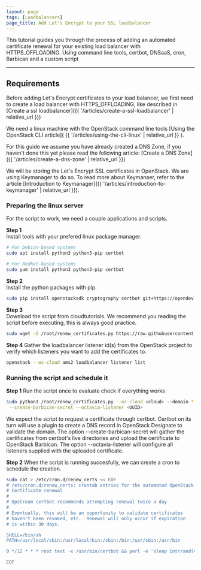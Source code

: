 ```yaml
---
layout: page
tags: [Loadbalancers]
page_title: Add Let's Encrypt to your SSL loadbalancer
---
```


This tutorial guides you through the process of adding an automated certificate renewal for 
your existing load balancer with HTTPS_OFFLOADING. Using command line tools, certbot, DNSaaS, 
cron, Barbican and a custom script 

---

## Requirements
Before adding Let's Encrypt certificates to your load balancer, we first need to create a load 
balancer with HTTPS_OFFLOADING, like described in [Create a ssl loadbalancer]({{ '/articles/create-a-ssl-loadbalancer' | relative_url }}) 
 
We need a linux machine with the OpenStack command line tools [Using the OpenStack CLI article](
    {{ '/articles/using-the-cli-linux' | relative_url }}
).

For this guide we assume you have already created a DNS Zone, if you haven't
done this yet please read the following article:
[Create a DNS Zone]({{ '/articles/create-a-dns-zone' | relative_url }})
 
We will be storing the Let's Encrypt SSL certificates in OpenStack. We are using 
Keymanager to do so. To read more about Keymanaer, refer to the article 
[Introduction to Keymanager]({{ '/articles/introduction-to-keymanager' | relative_url }}).



### Preparing the linux server

For the script to work, we need a couple applications and scripts. 



**Step 1**  
Install tools with your prefered linux package manager. 
```bash
# For Debian-based systems
sudo apt install python3 python3-pip certbot

# For Redhat-based systems
sudo yum install python3 python3-pip certbot
```
**Step 2**  
Install the python packages with pip. 
```bash
sudo pip install openstacksdk cryptography certbot git+https://opendev.org/x/certbot-dns-openstack.git
```

**Step 3**  
Download the script from cloudtutorials. We recommend you reading the script before executing, this is always good practice.
```bash
sudo wget -O /root/renew_certificates.py https://raw.githubusercontent.com/CloudTutorials/OpenStack-Docs/refs/heads/main/assets/scripts/2025-01-30-create-certbot-ssl-loadbalancer/renew_certificates.py
```
 
**Step 4** 
Gather the loadbalancer listener id(s) from the OpenStack project to verify which listeners 
you want to add the certificates to. 
```bash
openstack --os-cloud ams2 loadbalancer listener list
```

### Running the script and schedule it  

**Step 1** 
Run the script once to evaluate check if everything works
```bash
sudo python3 /root/renew_certificates.py --os-cloud <cloud> --domain *.test.example.com --renew \
 --create-barbican-secret --octavia-listener <UUID>
```  
We expect the script to request a certificate through certbot. Certbot on its turn will use a 
plugin to create a DNS record in OpenStack Designate to validate the domain. 
The option --create-barbican-secret will gather the certificates from certbot's live directories 
and upload the certificate to OpenStack Barbican. 
The option --octavia-listener <UUID> will configure all listeners supplied with the uploaded 
certificate. 

**Step 2**
When the script is running succesfully, we can create a cron to schedule the creation. 
```bash
sudo cat > /etc/cron.d/renew_certs << EOF
# /etc/cron.d/renew_certs: crontab entries for the automated OpenStack
# Certificate renewal
#
# Upstream certbot recommends attempting renewal twice a day
#
# Eventually, this will be an opportunity to validate certificates
# haven't been revoked, etc.  Renewal will only occur if expiration
# is within 30 days.

SHELL=/bin/sh
PATH=/usr/local/sbin:/usr/local/bin:/sbin:/bin:/usr/sbin:/usr/bin

0 */12 * * * root test -x /usr/bin/certbot && perl -e 'sleep int(rand(43200))' && python3 /root/renew_certificates.py --os-cloud <cloud> --domain *.test.example.com --renew  --create-barbican-secret --octavia-listener <UUID> >> /var/log/renew_cert.log 2>&1

EOF
```

